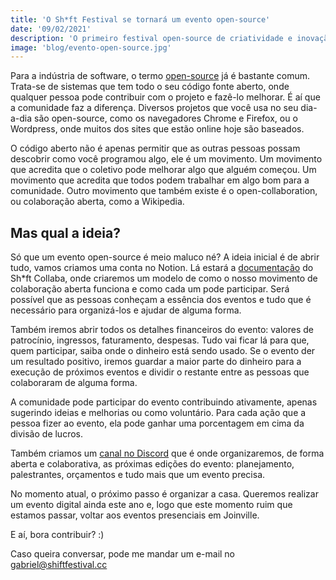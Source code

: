 ```yaml
---
title: 'O Sh*ft Festival se tornará um evento open-source'
date: '09/02/2021'
description: 'O primeiro festival open-source de criatividade e inovação é um projeto aberto, onde qualquer um pode participar e contribuir.'
image: 'blog/evento-open-source.jpg'
---
```


Para a indústria de software, o termo [open-source](https://pt.wikipedia.org/wiki/C%C3%B3digo_aberto) já é bastante comum. Trata-se de sistemas que tem todo o seu código fonte aberto, onde qualquer pessoa pode contribuir com o projeto e fazê-lo melhorar. É aí que a comunidade faz a diferença. Diversos projetos que você usa no seu dia-a-dia são open-source, como os navegadores Chrome e Firefox, ou o Wordpress, onde muitos dos sites que estão online hoje são baseados.

O código aberto não é apenas permitir que as outras pessoas possam descobrir como você programou algo, ele é um movimento. Um movimento que acredita que o coletivo pode melhorar algo que alguém começou. Um movimento que acredita que todos podem trabalhar em algo bom para a comunidade. Outro movimento que também existe é o open-collaboration, ou colaboração aberta, como a Wikipedia.

## Mas qual a ideia?

Só que um evento open-source é meio maluco né? A ideia inicial é de abrir tudo, vamos criamos uma conta no Notion. Lá estará a [documentação](https://www.notion.so/shiftcollab/Sh-ft-Collab-71da843f37b64010ab02d3f4cf1c84cf) do Sh*ft Collaba, onde criaremos um modelo de como o nosso movimento de colaboração aberta funciona e como cada um pode participar. Será possível que as pessoas conheçam a essência dos eventos e tudo que é necessário para organizá-los e ajudar de alguma forma. 

Também iremos abrir todos os detalhes financeiros do evento: valores de patrocínio, ingressos, faturamento, despesas. Tudo vai ficar lá para que, quem participar, saiba onde o dinheiro está sendo usado. Se o evento der um resultado positivo, iremos guardar a maior parte do dinheiro para a execução de próximos eventos e dividir o restante entre as pessoas que colaboraram de alguma forma.

A comunidade pode participar do evento contribuindo ativamente, apenas sugerindo ideias e melhorias ou como voluntário. Para cada ação que a pessoa fizer ao evento, ela pode ganhar uma porcentagem em cima da divisão de lucros.

Também criamos um [canal no Discord](https://discord.com/invite/CdXMVPJxKe) que é onde organizaremos, de forma aberta e colaborativa, as próximas edições do evento: planejamento, palestrantes, orçamentos e tudo mais que um evento precisa.

No momento atual, o próximo passo é organizar a casa. Queremos realizar um evento digital ainda este ano e, logo que este momento ruim que estamos passar, voltar aos eventos presenciais em Joinville.

E aí, bora contribuir? :)

Caso queira conversar, pode me mandar um e-mail no [gabriel@shiftfestival.cc](mailto:gabriel@shiftfestival.cc)